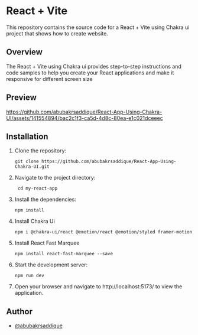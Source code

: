 # React + Vite

This repository contains the source code for a React + Vite using Chakra ui project that shows how to create website.
## Overview

The React + Vite using Chakra ui provides step-to-step instructions and code samples to help you create your React applications and make it responsive for different screen size

## Preview

https://github.com/abubakrsaddique/React-App-Using-Chakra-UI/assets/141554894/bac2c1f3-ca5d-4d8c-80ea-e1c021dceeec

## Installation

1. Clone the repository:

   ```shell
   git clone https://github.com/abubakrsaddique/React-App-Using-Chakra-UI.git

2. Navigate to the project directory:

   ```shell
    cd my-react-app

3. Install the dependencies:

   ```shell
   npm install

4. Install Chakra Ui
     ```shell
     npm i @chakra-ui/react @emotion/react @emotion/styled framer-motion
     
5. Install React Fast Marquee
     ```shell
     npm install react-fast-marquee --save

6. Start the development server:
 
   ```shell
   npm run dev
   
7. Open your browser and navigate to  http://localhost:5173/ to view the application.


## Author

* [@abubakrsaddique](https://github.com/abubakrsaddique)
